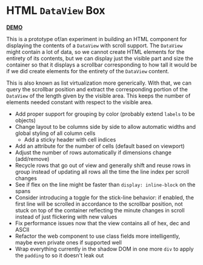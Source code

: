 # HTML `DataView` Box

[**DEMO**](https://tomashubelbauer.github.io/html-data-view-box)

This is a prototype of/an experiment in building an HTML component for displaying
the contents of a `DataView` with scroll support. The `DataView` might contain a
lot of data, so we cannot create HTML elements for the entirety of its contents,
but we can display just the visible part and size the container so that it displays
a scrollbar corresponding to how tall it would be if we did create elements for
the entirety of the `DataView` content.

This is also known as list virtualization more generically. With that, we can query
the scrollbar position and extract the corresponding portion of the `DataView` of
the length given by the visible area. This keeps the number of elements needed constant
with respect to the visible area.

- Add proper support for grouping by color (probably extend `labels` to be objects)
- Change layout to be columns side by side to allow automatic widths and global styling of all column cells
  - Add a sticky header with cell indices
- Add an attribute for the number of cells (default based on viewport)
- Adjust the number of rows automatically if dimensions change (add/remove)
- Recycle rows that go out of view and generally shift and reuse rows in group
  instead of updating all rows all the time the line index per scroll changes
- See if flex on the line might be faster than `display: inline-block` on the spans
- Consider introducing a toggle for the stick-line behavior:
  if enabled, the first line will be scrolled in accordance to the scrollbar
  position, not stuck on top of the container reflecting the minute changes in
  scroll instead of just flickering with new values
- Fix performance issues now that the view contains all of hex, dec and ASCII
- Refactor the web component to use class fields more intelligently, maybe even private ones if supported well
- Wrap everything currently in the shadow DOM in one more `div` to apply the `padding` to so it doesn't leak out
